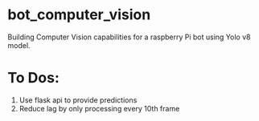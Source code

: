 # bot_computer_vision
Building Computer Vision capabilities for a raspberry Pi bot using Yolo v8 model.

# To Dos:
1. Use flask api to provide predictions
2. Reduce lag by only processing every 10th frame
